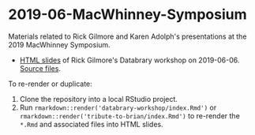 # 2019-06-MacWhinney-Symposium
Materials related to Rick Gilmore and Karen Adolph's presentations at the 2019 MacWhinney Symposium.

- [HTML slides](https://gilmore-lab.github.io/2019-06-MacWhinney-Symposium/databrary-workshop) of Rick Gilmore's Databrary workshop on 2019-06-06. [Source files](https://github.com/gilmore-lab/2019-06-MacWhinney-Symposium/databrary-workshop).

To re-render or duplicate:

1. Clone the repository into a local RStudio project.
2. Run `rmarkdown::render('databrary-workshop/index.Rmd')` or `rmarkdown::render('tribute-to-brian/index.Rmd')` to re-render the `*.Rmd` and associated files into HTML slides.
